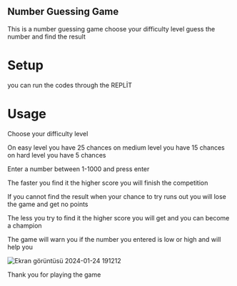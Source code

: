 ## Number Guessing Game
This is a number guessing game choose your difficulty level guess the number and find the result
# Setup
you can run the codes through the REPLİT
# Usage
 Choose your difficulty level
 
 On easy level you have 25 chances on medium level you have 15 chances on hard level you have 5 chances
 
 Enter a number between 1-1000 and press enter
 
 The faster you find it the higher score you will finish the competition
 
 If you cannot find the result when your chance to try runs out you will lose the game and get no points
 
 The less you try to find it the higher score you will get and you can become a champion
 
 The game will warn you if the number you entered is low or high and will help you
 

 ![Ekran görüntüsü 2024-01-24 191212](https://github.com/berkekerey/NumberGuessingGame/assets/150926719/10db2126-c749-47d9-8043-70ed05823e7f)


 Thank you for playing the game
